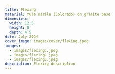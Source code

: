 ```yaml
---
title: Flexing
material: Yule marble (Colorado) on granite base
dimensions:
  width: 12.5
  height: 8
  depth: 4.5
date: July 2024
cover_image: images/cover/flexing.jpeg
images:
  - images/flexing1.jpeg
  - images/flexing2.jpeg
  - images/flexing3.jpeg
description: Flexing description
---
```


